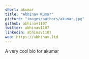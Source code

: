 ```yaml
---
short: akumar
title: "Abhinav Kumar"
picture: "images/authors/akumar.jpg"
github: abhinav1107
twitter: abhinav1107
linkedin: abhinav1107
web: https://abhinav.ltd
---
```


A very cool bio for akumar

